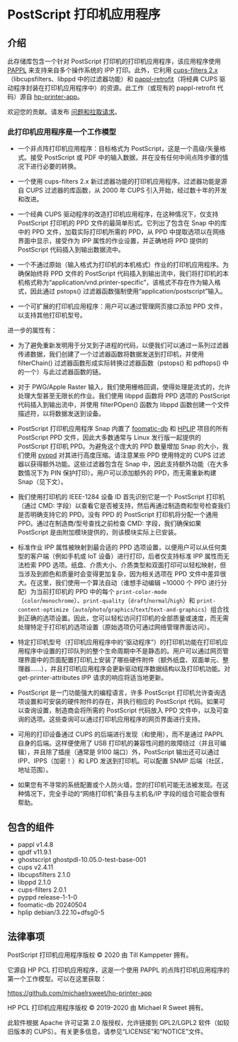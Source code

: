 # PostScript 打印机应用程序

## 介绍

此存储库包含一个针对 PostScript 打印机的打印机应用程序，该应用程序使用 [PAPPL](https://www.msweet.org/pappl) 来支持来自多个操作系统的 IPP 打印。此外，它利用 [cups-filters 2.x](https://github.com/OpenPrinting/cups-filters)（libcupsfilters、libppd 中的过滤器功能）和 [pappl-retrofit](https://github.com/OpenPrinting/pappl-retrofit)（将经典 CUPS 驱动程序封装在打印机应用程序中）的资源。此工作（或现有的 pappl-retrofit 代码）源自 [hp-printer-app](https://github.com/michaelrsweet/hp-printer-app)。

欢迎您的贡献。请发布 [问题和拉取请求](https://github.com/OpenPrinting/ps-printer-app)。

### 此打印机应用程序是一个工作模型

- 一个非点阵打印机应用程序：目标格式为 PostScript，这是一个高级/矢量格式。接受 PostScript 或 PDF 中的输入数据，并在没有任何中间点阵步骤的情况下进行必要的转换。

- 一个使用 cups-filters 2.x 新过滤器功能的打印机应用程序。过滤器功能是源自 CUPS 过滤器的库函数，从 2000 年 CUPS 引入开始，经过数十年的开发和改进。

- 一个经典 CUPS 驱动程序的改造打印机应用程序，在这种情况下，仅支持 PostScript 打印机的 PPD 文件的最简单形式。它列出了包含在 Snap 中的库中的 PPD 文件，加载实际打印机所需的 PPD，从 PPD 中提取选项以在网络界面中显示，接受作为 IPP 属性的作业设置，并正确地将 PPD 提供的 PostScript 代码插入到输出数据流中。

- 一个不通过原始（输入格式为打印机的本机格式）作业的打印机应用程序。为确保始终将 PPD 文件的 PostScript 代码插入到输出流中，我们将打印机的本机格式称为“application/vnd.printer-specific”，该格式不存在作为输入格式，因此通过 pstops() 过滤器函数强制使用“application/postscript”输入。

- 一个可扩展的打印机应用程序：用户可以通过管理网页接口添加 PPD 文件，以支持其他打印机型号。

进一步的属性有：

- 为了避免重新发明用于分叉到子进程的代码，以便我们可以通过一系列过滤器传递数据，我们创建了一个过滤器函数将数据发送到打印机，并使用 filterChain() 过滤器函数形成实际转换过滤器函数（pstops() 和 pdftops() 中的一个）与此过滤器函数的链。

- 对于 PWG/Apple Raster 输入，我们使用栅格回调，使得处理是流式的，允许处理大型甚至无限长的作业。我们使用 libppd 函数将 PPD 选项的 PostScript 代码插入到输出流中，并使用 filterPOpen() 函数为 libppd 函数创建一个文件描述符，以将数据发送到设备。

- PostScript 打印机应用程序 Snap 内置了 [foomatic-db](https://github.com/OpenPrinting/foomatic-db) 和 [HPLIP](https://developers.hp.com/hp-linux-imaging-and-printing) 项目的所有 PostScript PPD 文件，因此大多数通常与 Linux 发行版一起提供的 PostScript 打印机 PPD。为避免这个庞大的 PPD 数量增加 Snap 的大小，我们使用 [pyppd](https://github.com/OpenPrinting/pyppd) 对其进行高度压缩。请注意某些 PPD 使用特定的 CUPS 过滤器以获得额外功能。这些过滤器包含在 Snap 中，因此支持额外功能（在大多数情况下为 PIN 保护打印）。用户可以添加额外的 PPD，而无需重新构建 Snap（见下文）。

- 我们使用打印机的 IEEE-1284 设备 ID 首先识别它是一个 PostScript 打印机（通过 CMD: 字段）以查看它是否被支持，然后再通过制造商和型号检查我们是否明确支持它的 PPD。没有 PPD 的 PostScript 打印机将分配一个通用 PPD。通过在制造商/型号查找之前检查 CMD: 字段，我们确保如果 PostScript 是由附加模块提供的，则该模块实际上已安装。

- 标准作业 IPP 属性被映射到最合适的 PPD 选项设置，以便用户可以从任何类型的客户端（例如手机或 IoT 设备）进行打印，后者仅支持标准 IPP 属性而无法检索 PPD 选项。纸盘、介质大小、介质类型和双面打印可以轻松映射，但当涉及到颜色和质量时会变得更加复杂，因为相关选项在 PPD 文件中差异很大。在这里，我们使用一个算法自动（谁想手动编辑 ~10000 个 PPD 进行分配）为当前打印机的 PPD 中的每个 `print-color-mode`（`color`/`monochrome`）、`print-quality`（`draft`/`normal`/`high`）和 `print-content-optimize`（`auto`/`photo`/`graphics`/`text`/`text-and-graphics`）组合找到正确的选项设置。因此，您可以轻松访问打印机的全部质量或速度，而无需处理特定于打印机的选项设置（原始选项仍可通过网络管理界面访问）。

- 特定打印机型号（打印机应用程序中的“驱动程序”）的打印机功能在打印机应用程序中设置的打印队列的整个生命周期中不是静态的。用户可以通过网页管理界面中的页面配置打印机上安装了哪些硬件附件（额外纸盘、双面单元、整理器……），并且打印机应用程序会更新驱动程序数据结构以及打印机功能。对 get-printer-attributes IPP 请求的响应将适当地更新。

- PostScript 是一门功能强大的编程语言，许多 PostScript 打印机允许查询选项设置和可安装的硬件附件的存在，并执行相应的 PostScript 代码。如果可以查询设置，制造商会将所需的 PostScript 代码放入 PPD 文件中，以及可查询的选项。这些查询可以通过打印机应用程序的网页界面进行支持。

- 可用的打印设备通过 CUPS 的后端进行发现（和使用），而不是通过 PAPPL 自身的后端。这样便使用了 USB 打印机的兼容性问题的故障绕过（并且可编辑），并且除了插座（通常是 9100 端口）外，PostScript 输出还可以通过 IPP、IPPS（加密！）和 LPD 发送到打印机。可以配置 SNMP 后端（社区，地址范围）。

- 如果您有不寻常的系统配置或个人防火墙，您的打印机可能无法被发现。在这种情况下，完全手动的“网络打印机”条目与主机名/IP 字段的组合可能会很有帮助。

<!-- Begin Included Components -->
## 包含的组件
  - pappl v1.4.8
  - qpdf v11.9.1
  - ghostscript ghostpdl-10.05.0-test-base-001
  - cups v2.4.11
  - libcupsfilters 2.1.0
  - libppd 2.1.0
  - cups-filters 2.0.1
  - pyppd release-1-1-0
  - foomatic-db 20240504
  - hplip debian/3.22.10+dfsg0-5
<!-- End Included Components -->

## 法律事项

PostScript 打印机应用程序版权 © 2020 由 Till Kamppeter 拥有。

它源自 HP PCL 打印机应用程序，这是一个使用 PAPPL 的点阵打印机应用程序的第一个工作模型。可以在这里获取：

https://github.com/michaelrsweet/hp-printer-app

HP PCL 打印机应用程序版权 © 2019-2020 由 Michael R Sweet 拥有。

此软件根据 Apache 许可证第 2.0 版授权，允许链接到 GPL2/LGPL2 软件（如较旧版本的 CUPS）。有关更多信息，请参见“LICENSE”和“NOTICE”文件。